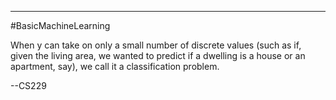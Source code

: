 ----
#BasicMachineLearning 

When y can take on only a small number of discrete values (such as if, given the living area, we wanted to predict if a dwelling is a house or an apartment, say), we call it a classification problem.

--CS229
